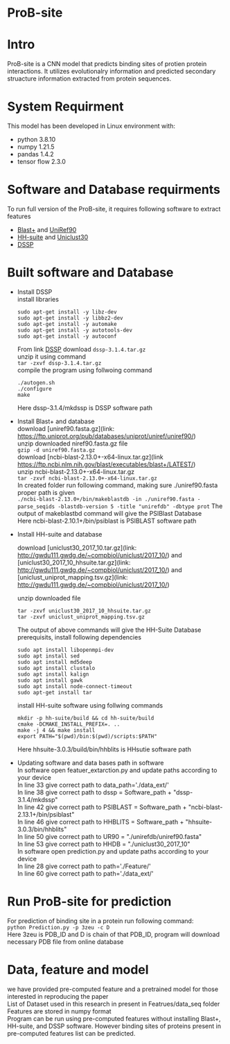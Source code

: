 # ProB-site
# Intro
ProB-site is a CNN model that predicts binding sites of protien protein interactions. It utilizes evolutionalry information and predicted secondary struacture information extracted from protein sequences. 
# System Requirment
This model has been developed in Linux environment with:
* python 3.8.10
* numpy 1.21.5
* pandas 1.4.2
* tensor flow 2.3.0
# Software and Database requirments
To run full version of  the ProB-site, it requires following software to extract features
* [Blast+](https://ftp.ncbi.nlm.nih.gov/blast/executables/blast+/LATEST/) and [UniRef90](https://www.uniprot.org/downloads)
* [HH-suite](https://github.com/soedinglab/hh-suite) and [Uniclust30](https://uniclust.mmseqs.com/)
* [DSSP](https://github.com/cmbi/dssp)
# Built software and Database
* Install DSSP  
  install libraries  
  ```sudo apt-get install libboost-all-dev  
  sudo apt-get install -y libz-dev  
  sudo apt-get install -y libbz2-dev  
  sudo apt-get install -y automake  
  sudo apt-get install -y autotools-dev  
  sudo apt-get install -y autoconf 
  ```
  
  From link [DSSP](https://github.com/cmbi/dssp) download `dssp-3.1.4.tar.gz`  
  unzip it using command  
  ```tar -zxvf dssp-3.1.4.tar.gz```  
  compile the program using follwoing command  
  ```cd dssp-3.1.4  
  ./autogen.sh  
  ./configure  
  make 
  ```  
  Here dssp-3.1.4/mkdssp is DSSP software path  
* Install Blast+ and database  
  download [uniref90.fasta.gz](link: https://ftp.uniprot.org/pub/databases/uniprot/uniref/uniref90/)  
  unzip downloaded niref90.fasta.gz file  
  ```gzip -d uniref90.fasta.gz```  
  download [ncbi-blast-2.13.0+-x64-linux.tar.gz](link https://ftp.ncbi.nlm.nih.gov/blast/executables/blast+/LATEST/)  
  unzip ncbi-blast-2.13.0+-x64-linux.tar.gz  
  ```tar -zxvf ncbi-blast-2.13.0+-x64-linux.tar.gz```  
  In created folder run following command, making sure ./uniref90.fasta proper path is given  
  ```./ncbi-blast-2.13.0+/bin/makeblastdb -in ./uniref90.fasta -parse_seqids -blastdb-version 5 -title "unirefdb" -dbtype prot``` 
  The output of makeblastbd command will give the PSIBlast Database  
  Here ncbi-blast-2.10.1+/bin/psiblast is PSIBLAST software path   
  
* Install HH-suite and database  
   
  download [uniclust30_2017_10.tar.gz](link: http://gwdu111.gwdg.de/~compbiol/uniclust/2017_10/) and 
  [uniclust30_2017_10_hhsuite.tar.gz](link: http://gwdu111.gwdg.de/~compbiol/uniclust/2017_10/) and   
  [uniclust_uniprot_mapping.tsv.gz](link: http://gwdu111.gwdg.de/~compbiol/uniclust/2017_10/)  

   unzip downloaded file
   ```tar -zxvf uniref30_2017_10.tar.gz
   tar -zxvf uniclust30_2017_10_hhsuite.tar.gz
   tar -zxvf uniclust_uniprot_mapping.tsv.gz
   ```  
   The output of above commands will give the HH-Suite Database
   prerequisits, install following dependencies  
   ```sudo apt install pigz
   sudo apt install libopenmpi-dev
   sudo apt install sed
   sudo apt install md5deep
   sudo apt install clustalo
   sudo apt install kalign
   sudo apt install gawk
   sudo apt install node-connect-timeout  
   sudo apt-get install tar 
   ```
   install HH-suite software using follwing commands  
   ```git clone https://github.com/soedinglab/hh-suite.git
   mkdir -p hh-suite/build && cd hh-suite/build
   cmake -DCMAKE_INSTALL_PREFIX=. ..
   make -j 4 && make install
   export PATH="$(pwd)/bin:$(pwd)/scripts:$PATH"
   ``` 
   Here hhsuite-3.0.3/build/bin/hhblits is HHsutie software path   
 * Updating software and data bases path in software  
   In software open featuer_extarction.py and update paths according to your device  
   In line 33 give correct path to data_path='./data_ext/'  
   In line 38 give correct path to dssp = Software_path + "dssp-3.1.4/mkdssp"  
   In line 42 give correct path to PSIBLAST = Software_path + "ncbi-blast-2.13.1+/bin/psiblast"  
   In line 46 give correct path to HHBLITS = Software_path + "hhsuite-3.0.3/bin/hhblits"  
   In line 50 give correct path to UR90 = "./unirefdb/uniref90.fasta"   
   In line 53 give correct path to HHDB = "./uniclust30_2017_10"  
   In software open prediction.py and update paths according to your device  
   In line 28 give correct path to path='./Feature/'  
   In line 60 give correct path to path='./data_ext/'  

# Run ProB-site for prediction
For prediction of binding site in a protein run following command:  
``` python Prediction.py -p 3zeu -c D ```  
Here 3zeu is PDB_ID and D is chain of that PDB_ID, program will download necessary PDB file from online database  
# Data, feature and model
we have provided pre-computed feature and a pretrained model for those interested in reproducing the paper  
List of Dataset used in this research in present in Featrues/data_seq folder  
Features are stored in numpy format  
Program can be run using pre-computed features without installing Blast+, HH-suite, 
and DSSP software. However binding sites of proteins present in pre-computed features list can be predicted.
